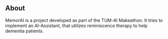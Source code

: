 ## About
MemorAI is a project developed as part of the TUM-AI Makeathon. It tries to implement
an AI-Assistant, that utilizes reminiscence therapy to help dementia patients.
